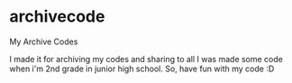 # archivecode
My Archive Codes

I made it for archiving my codes and sharing to all
I was made some code when i'm 2nd grade in junior high school. So, have fun with my code :D
